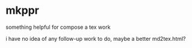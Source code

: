 # mkppr

something helpful for compose a tex work

i have no idea of any follow-up work to do, maybe a better md2tex.html?
